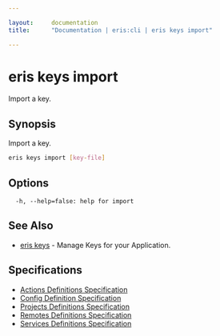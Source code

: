 ```yaml
---

layout:     documentation
title:      "Documentation | eris:cli | eris keys import"

---
```


# eris keys import

Import a key.

## Synopsis

Import a key.

```bash
eris keys import [key-file]
```

## Options

```
  -h, --help=false: help for import
```

## See Also

* [eris keys](https://docs.erisindustries.com/documentation/eris-cli/0.10.3/eris_keys/)	 - Manage Keys for your Application.

## Specifications

* [Actions Definitions Specification](https://docs.erisindustries.com/documentation/eris-cli/0.10.3/actions_definitions_spec/)
* [Config Definition Specification](https://docs.erisindustries.com/documentation/eris-cli/0.10.3/config_definition_spec/)
* [Projects Definitions Specification](https://docs.erisindustries.com/documentation/eris-cli/0.10.3/projects_definitions_spec/)
* [Remotes Definitions Specification](https://docs.erisindustries.com/documentation/eris-cli/0.10.3/remotes_definitions_spec/)
* [Services Definitions Specification](https://docs.erisindustries.com/documentation/eris-cli/0.10.3/services_definitions_spec/)

